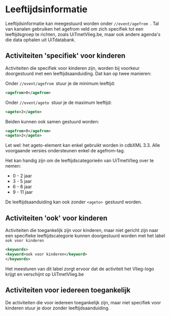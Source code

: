 ---
---

# Leeftijdsinformatie

Leeftijdsinformatie kan meegestuurd worden onder ```//event/agefrom ```. Tal van kanalen gebruiken het agefrom veld om zich specifiek tot een leeftijdsgroep te richten, zoals UiTmetVlieg.be, maar ook andere agenda's die data ophalen uit UiTdatabank. 

## Activiteiten 'specifiek' voor kinderen 

Activiteiten die specifiek voor kinderen zijn, worden bij voorkeur doorgestuurd met een leeftijdsaanduiding. Dat kan op twee manieren:

Onder ```//event/agefrom ```stuur je de minimum leeftijd:

~~~ xml
<agefrom>0</agefrom>
~~~

Onder ```//event/ageto ```stuur je de maximum leeftijd:

~~~ xml
<ageto>2</ageto>
~~~

Beiden kunnen ook samen gestuurd worden:

~~~ xml
<agefrom>0</agefrom>
<ageto>2</ageto>
~~~

Let wel: het ageto-element kan enkel gebruikt worden in cdbXML 3.3. Alle voorgaande versies ondersteunen enkel de agefrom-tag.

Het kan handig zijn om de leeftijdscategorieën van UiTmetVlieg over te nemen:

- 0 - 2 jaar
- 3 - 5 jaar
- 6 - 8 jaar
- 9 - 11 jaar


De leeftijdsaanduiding kan ook zonder ```<ageto> ```gestuurd worden.


## Activiteiten 'ook' voor kinderen

Activiteiten die toegankelijk zijn voor kinderen, maar niet gericht zijn naar een specifieke leeftijdscategorie kunnen doorgestuurd worden met het label ```ook voor kinderen```

~~~ xml
<keywords>
<keyword>ook voor kinderen</keyword>
</keywords>
~~~

Het meesturen van dit label zorgt ervoor dat de activiteit het Vlieg-logo krijgt en verschijnt op UiTmetVlieg.be 

## Activiteiten voor iedereen toegankelijk

De activiteiten die voor iedereen toegankelijk zijn, maar niet specifiek voor kinderen stuur je door zonder leeftijdsaanduiding.











 
